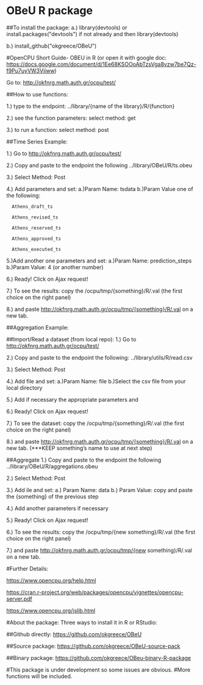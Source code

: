 # OBeU R package
##To install the package:
a.) library(devtools) or 
install.packages("devtools") if not already 
and then library(devtools)

b.) install_github("okgreece/OBeU")


#OpenCPU Short Guide- OBEU in R 
(or open it with google doc:
https://docs.google.com/document/d/1Ee68KSOOoAbTzsVga8vzw7be7Qz-f9Pu7uyVW3Viiww)


Go to: http://okfnrg.math.auth.gr/ocpu/test/

##How to use functions:

1.) type to the endpoint:
../library/{name of the library}/R/{function}

2.) see the function parameters:
select method: get

3.) to run a function:
select method: post


##Time Series Example:

1.) Go to http://okfnrg.math.auth.gr/ocpu/test/

2.) Copy and paste to the endpoint the following
../library/OBeU/R/ts.obeu

3.) Select Method: Post

4.) Add parameters and set:
  a.)Param Name: tsdata
  b.)Param Value one of the following:
  
      Athens_draft_ts
      
      Athens_revised_ts
      
      Athens_reserved_ts
      
      Athens_approved_ts
      
      Athens_executed_ts



5.)Add another one parameters and set:
  a.)Param Name: prediction_steps
  b.)Param Value: 4 (or another number)

6.) Ready! Click on Ajax request!

7.) To see the results: copy the /ocpu/tmp/{something}/R/.val (the first choice on the right panel)

8.) and paste http://okfnrg.math.auth.gr/ocpu/tmp/{something}/R/.val on a new tab.


##Aggregation Example:

  ##Import/Read a dataset (from local repo):
1.) Go to http://okfnrg.math.auth.gr/ocpu/test/

2.) Copy and paste to the endpoint the following:
../library/utils/R/read.csv

3.) Select Method: Post

4.) Add file and set:
  a.)Param Name: file
  b.)Select the csv file from your local directory

5.) Add if necessary the appropriate parameters and

6.) Ready! Click on Ajax request!

7.) To see the dataset: copy the /ocpu/tmp/{something}/R/.val (the first choice on the right panel)

8.) and paste http://okfnrg.math.auth.gr/ocpu/tmp/{something}/R/.val on a new tab. 
(***KEEP something’s name to use at next step)

  ##Aggregate
1.) Copy and paste to the endpoint the following
../library/OBeU/R/aggregations.obeu

2.) Select Method: Post

3.) Add ile and set:
  a.) Param Name: data
  b.) Param Value: copy and paste the {something} of the previous step

4.) Add another parameters if necessary

5.) Ready! Click on Ajax request!

6.) To see the results: copy the /ocpu/tmp/{new something}/R/.val (the first choice on the right panel)

7.) and paste http://okfnrg.math.auth.gr/ocpu/tmp/{new something}/R/.val on a new tab.


#Further Details:

https://www.opencpu.org/help.html

https://cran.r-project.org/web/packages/opencpu/vignettes/opencpu-server.pdf

https://www.opencpu.org/jslib.html


#About the package:
Three ways to install it in R or RStudio:

##Github directly:
https://github.com/okgreece/OBeU

##Source package:
https://github.com/okgreece/OBeU-source-pack

##Binary package:
https://github.com/okgreece/OBeu-binary-R-package

#This package is under development so some issues are obvious.
#More functions will be included.



